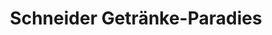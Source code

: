---
title: "Schneider Getränke-Paradies"
url: /leonberg/schneider-getraenke-paradies/
shop: Getränke
---